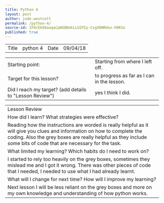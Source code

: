 ```yaml
---
title: Python 4
layout: post
author: jude.westcott
permalink: /python-4/
source-id: 1FdcEk66aaqaCpWGQNokLLU2FEy-CxgX0NRdox-h0KSo
published: true
---
```

<table>
  <tr>
    <td>Title</td>
    <td>python 4</td>
    <td>Date</td>
    <td>09/04/18</td>
  </tr>
</table>


<table>
  <tr>
    <td>Starting point:</td>
    <td>Starting from where I left off.</td>
  </tr>
  <tr>
    <td>Target for this lesson?</td>
    <td>to progress as far as I can in the lesson.</td>
  </tr>
  <tr>
    <td>Did I reach my target? 
(add details to "Lesson Review")</td>
    <td>yes I think I did.</td>
  </tr>
</table>


<table>
  <tr>
    <td>Lesson Review</td>
  </tr>
  <tr>
    <td>How did I learn? What strategies were effective? </td>
  </tr>
  <tr>
    <td>Reading how the instructions are worded is really helpful as it will give you clues and information on how to complete the coding. Also the grey boxes are really helpful as they include some bits of code that are necessary for the task. </td>
  </tr>
  <tr>
    <td>What limited my learning? Which habits do I need to work on? </td>
  </tr>
  <tr>
    <td>I started to rely too heavily on the grey boxes, sometimes they mislead me and I got it wrong. There was other pieces of code that I needed, I needed to use what I had already learnt.</td>
  </tr>
  <tr>
    <td>What will I change for next time? How will I improve my learning?</td>
  </tr>
  <tr>
    <td>Next lesson I will be less reliant on the grey boxes and more on my own knowledge and understanding of how python works.</td>
  </tr>
</table>


